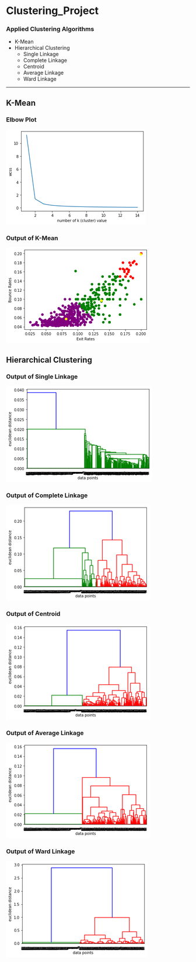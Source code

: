 # Clustering_Project
### Applied Clustering Algorithms
- K-Mean
- Hierarchical Clustering
  * Single Linkage
  * Complete Linkage
  * Centroid
  * Average Linkage
  * Ward Linkage
___
## K-Mean
### Elbow Plot
![image](https://github.com/HaziqueIqbal/Clustering_Project/blob/main/Images/Elbow%20Plot.png)
### Output of K-Mean
![image](https://github.com/HaziqueIqbal/Clustering_Project/blob/main/Images/Clusters.png)
## Hierarchical Clustering
### Output of Single Linkage
![image](https://github.com/HaziqueIqbal/Clustering_Project/blob/main/Images/S-linkage.png)
### Output of Complete Linkage
![image](https://github.com/HaziqueIqbal/Clustering_Project/blob/main/Images/C-linkage.png)
### Output of Centroid
![image](https://github.com/HaziqueIqbal/Clustering_Project/blob/main/Images/centroid.png)
### Output of Average Linkage
![image](https://github.com/HaziqueIqbal/Clustering_Project/blob/main/Images/average.png)
### Output of Ward Linkage
![image](https://github.com/HaziqueIqbal/Clustering_Project/blob/main/Images/ward.png)
